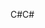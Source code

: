 <span data-ttu-id="743fb-101">C#</span><span class="sxs-lookup"><span data-stu-id="743fb-101">C#</span></span>